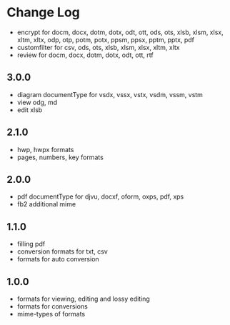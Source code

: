# Change Log

- encrypt for docm, docx, dotm, dotx, odt, ott, ods, ots, xlsb, xlsm, xlsx, xltm, xltx, odp, otp, potm, potx, ppsm, ppsx, pptm, pptx, pdf
- customfilter for csv, ods, ots, xlsb, xlsm, xlsx, xltm, xltx
- review for docm, docx, dotm, dotx, odt, ott, rtf

## 3.0.0
- diagram documentType for vsdx, vssx, vstx, vsdm, vssm, vstm
- view odg, md
- edit xlsb

## 2.1.0
- hwp, hwpx formats
- pages, numbers, key formats

## 2.0.0
- pdf documentType for djvu,  docxf, oform, oxps, pdf, xps
- fb2 additional mime

## 1.1.0
- filling pdf
- conversion formats for txt, csv
- formats for auto conversion

## 1.0.0
- formats for viewing, editing and lossy editing
- formats for conversions
- mime-types of formats
